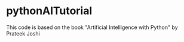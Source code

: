 # pythonAITutorial
This code is based on the book "Artificial Intelligence with Python" by Prateek Joshi
